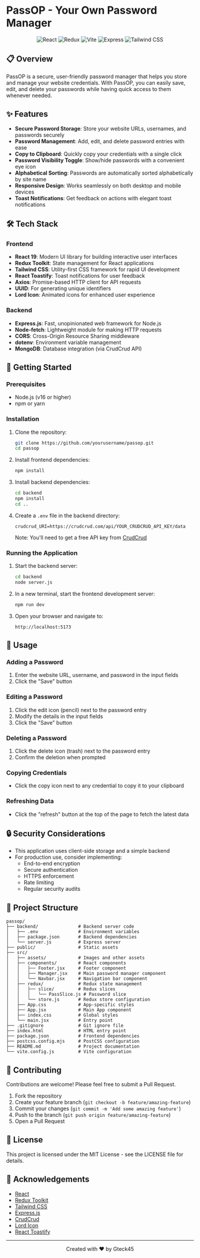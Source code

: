 # PassOP - Your Own Password Manager

<div align="center">
  <img src="https://img.shields.io/badge/React-19.1.0-61DAFB?style=for-the-badge&logo=react&logoColor=white" alt="React" />
  <img src="https://img.shields.io/badge/Redux-9.2.0-764ABC?style=for-the-badge&logo=redux&logoColor=white" alt="Redux" />
  <img src="https://img.shields.io/badge/Vite-6.3.5-646CFF?style=for-the-badge&logo=vite&logoColor=white" alt="Vite" />
  <img src="https://img.shields.io/badge/Express-4.21.2-000000?style=for-the-badge&logo=express&logoColor=white" alt="Express" />
  <img src="https://img.shields.io/badge/Tailwind_CSS-4.1.7-38B2AC?style=for-the-badge&logo=tailwind-css&logoColor=white" alt="Tailwind CSS" />
</div>

## 📋 Overview

PassOP is a secure, user-friendly password manager that helps you store and manage your website credentials. With PassOP, you can easily save, edit, and delete your passwords while having quick access to them whenever needed.



## ✨ Features

- **Secure Password Storage**: Store your website URLs, usernames, and passwords securely
- **Password Management**: Add, edit, and delete password entries with ease
- **Copy to Clipboard**: Quickly copy your credentials with a single click
- **Password Visibility Toggle**: Show/hide passwords with a convenient eye icon
- **Alphabetical Sorting**: Passwords are automatically sorted alphabetically by site name
- **Responsive Design**: Works seamlessly on both desktop and mobile devices
- **Toast Notifications**: Get feedback on actions with elegant toast notifications

## 🛠️ Tech Stack

### Frontend
- **React 19**: Modern UI library for building interactive user interfaces
- **Redux Toolkit**: State management for React applications
- **Tailwind CSS**: Utility-first CSS framework for rapid UI development
- **React Toastify**: Toast notifications for user feedback
- **Axios**: Promise-based HTTP client for API requests
- **UUID**: For generating unique identifiers
- **Lord Icon**: Animated icons for enhanced user experience

### Backend
- **Express.js**: Fast, unopinionated web framework for Node.js
- **Node-fetch**: Lightweight module for making HTTP requests
- **CORS**: Cross-Origin Resource Sharing middleware
- **dotenv**: Environment variable management
- **MongoDB**: Database integration (via CrudCrud API)

## 🚀 Getting Started

### Prerequisites
- Node.js (v16 or higher)
- npm or yarn

### Installation

1. Clone the repository:
   ```bash
   git clone https://github.com/yourusername/passop.git
   cd passop
   ```

2. Install frontend dependencies:
   ```bash
   npm install
   ```

3. Install backend dependencies:
   ```bash
   cd backend
   npm install
   cd ..
   ```

4. Create a `.env` file in the backend directory:
   ```
   crudcrud_URI=https://crudcrud.com/api/YOUR_CRUDCRUD_API_KEY/data
   ```
   Note: You'll need to get a free API key from [CrudCrud](https://crudcrud.com/)

### Running the Application

1. Start the backend server:
   ```bash
   cd backend
   node server.js
   ```

2. In a new terminal, start the frontend development server:
   ```bash
   npm run dev
   ```

3. Open your browser and navigate to:
   ```
   http://localhost:5173
   ```

## 📝 Usage

### Adding a Password
1. Enter the website URL, username, and password in the input fields
2. Click the "Save" button

### Editing a Password
1. Click the edit icon (pencil) next to the password entry
2. Modify the details in the input fields
3. Click the "Save" button

### Deleting a Password
1. Click the delete icon (trash) next to the password entry
2. Confirm the deletion when prompted

### Copying Credentials
- Click the copy icon next to any credential to copy it to your clipboard

### Refreshing Data
- Click the "refresh" button at the top of the page to fetch the latest data

## 🔒 Security Considerations

- This application uses client-side storage and a simple backend
- For production use, consider implementing:
  - End-to-end encryption
  - Secure authentication
  - HTTPS enforcement
  - Rate limiting
  - Regular security audits

## 🧩 Project Structure

```
passop/
├── backend/               # Backend server code
│   ├── .env               # Environment variables
│   ├── package.json       # Backend dependencies
│   └── server.js          # Express server
├── public/                # Static assets
├── src/
│   ├── assets/            # Images and other assets
│   ├── components/        # React components
│   │   ├── Footer.jsx     # Footer component
│   │   ├── Manager.jsx    # Main password manager component
│   │   └── Navbar.jsx     # Navigation bar component
│   ├── redux/             # Redux state management
│   │   ├── slice/         # Redux slices
│   │   │   └── PassSlice.js # Password slice
│   │   └── store.js       # Redux store configuration
│   ├── App.css            # App-specific styles
│   ├── App.jsx            # Main App component
│   ├── index.css          # Global styles
│   └── main.jsx           # Entry point
├── .gitignore             # Git ignore file
├── index.html             # HTML entry point
├── package.json           # Frontend dependencies
├── postcss.config.mjs     # PostCSS configuration
├── README.md              # Project documentation
└── vite.config.js         # Vite configuration
```

## 🤝 Contributing

Contributions are welcome! Please feel free to submit a Pull Request.

1. Fork the repository
2. Create your feature branch (`git checkout -b feature/amazing-feature`)
3. Commit your changes (`git commit -m 'Add some amazing feature'`)
4. Push to the branch (`git push origin feature/amazing-feature`)
5. Open a Pull Request

## 📄 License

This project is licensed under the MIT License - see the LICENSE file for details.

## 🙏 Acknowledgements

- [React](https://reactjs.org/)
- [Redux Toolkit](https://redux-toolkit.js.org/)
- [Tailwind CSS](https://tailwindcss.com/)
- [Express.js](https://expressjs.com/)
- [CrudCrud](https://crudcrud.com/)
- [Lord Icon](https://lordicon.com/)
- [React Toastify](https://fkhadra.github.io/react-toastify/introduction)

---

<div align="center">
  Created with ❤️ by Gteck45
</div>
